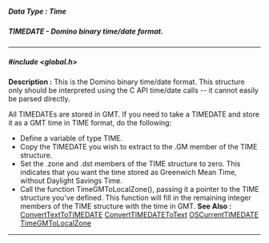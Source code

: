 ##### Data Type : Time
##### TIMEDATE - Domino binary time/date format.
---
##### #include <global.h>
**Description :**
This is the Domino binary time/date format. This structure only should be 
interpreted using the C API time/date calls -- it cannot easily be parsed 
directly.

All TIMEDATEs are stored in GMT. If you need to take a TIMEDATE and store it as 
a GMT time in TIME format, do the following:
- Define a variable of type TIME.
- Copy the TIMEDATE you wish to extract to the .GM member of the TIME structure.
- Set the .zone and .dst members of the TIME structure to zero. This indicates 
that you want the time stored as Greenwich Mean Time, without Daylight Savings 
Time.
- Call the function TimeGMToLocalZone(), passing it a pointer to the TIME 
structure you've defined. This function will fill in the remaining integer 
members of the TIME structure with the time in GMT.
**See Also :**
[ConvertTextToTIMEDATE](D:/md_files/ConvertTextToTIMEDATE.md)
[ConvertTIMEDATEToText](D:/md_files/ConvertTIMEDATEToText.md)
[OSCurrentTIMEDATE](D:/md_files/OSCurrentTIMEDATE.md)
[TimeGMToLocalZone](D:/md_files/TimeGMToLocalZone.md)
---
